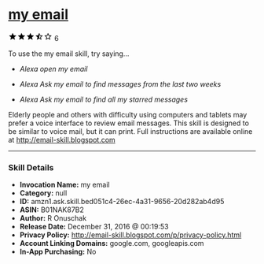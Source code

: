 # [my email](http://alexa.amazon.com/#skills/amzn1.ask.skill.bed051c4-26ec-4a31-9656-20d282ab4d95)
![3.2 stars](../../images/ic_star_black_18dp_1x.png)![3.2 stars](../../images/ic_star_black_18dp_1x.png)![3.2 stars](../../images/ic_star_black_18dp_1x.png)![3.2 stars](../../images/ic_star_half_black_18dp_1x.png)![3.2 stars](../../images/ic_star_border_black_18dp_1x.png) 6

To use the my email skill, try saying...

* *Alexa open my email*

* *Alexa Ask my email to find messages from the last two weeks*

* *Alexa Ask my email to find all my starred messages*

Elderly people and others with difficulty using computers and tablets may prefer a voice interface to review email messages.  This skill is designed to be similar to voice mail, but it can print.  Full instructions are available online at http://email-skill.blogspot.com

***

### Skill Details

* **Invocation Name:** my email
* **Category:** null
* **ID:** amzn1.ask.skill.bed051c4-26ec-4a31-9656-20d282ab4d95
* **ASIN:** B01NAK87B2
* **Author:** R Onuschak
* **Release Date:** December 31, 2016 @ 00:19:53
* **Privacy Policy:** http://email-skill.blogspot.com/p/privacy-policy.html
* **Account Linking Domains:** google.com, googleapis.com
* **In-App Purchasing:** No
